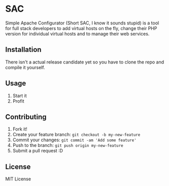 # SAC

Simple Apache Configurator (Short SAC, I know it sounds stupid) is a tool for full stack developers to add virtual hosts on the fly, change their PHP version for individual virtual hosts and to manage their web services.

## Installation

There isn't a actual release candidate yet so you have to clone the repo and compile it yourself.

## Usage

1. Start it
2. Profit

## Contributing

1. Fork it!
2. Create your feature branch: `git checkout -b my-new-feature`
3. Commit your changes: `git commit -am 'Add some feature'`
4. Push to the branch: `git push origin my-new-feature`
5. Submit a pull request :D

## License

MIT License
